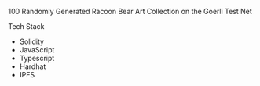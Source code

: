 100 Randomly Generated Racoon Bear Art Collection on the Goerli Test Net

Tech Stack
* Solidity
* JavaScript
* Typescript
* Hardhat
* IPFS

